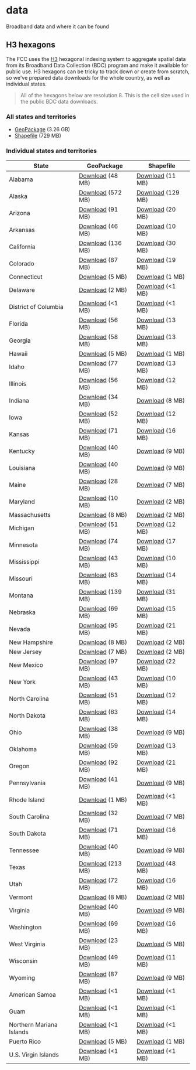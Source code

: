 # data

Broadband data and where it can be found

## H3 hexagons

The FCC uses the [H3](https://h3geo.org) hexagonal indexing system to aggregate spatial data from its Broadband Data Collection (BDC) program and make it available for public use. H3 hexagons can be tricky to track down or create from scratch, so we've prepared data downloads for the whole country, as well as individual states.

> All of the hexagons below are resolution 8. This is the cell size used in the public BDC data downloads.

### All states and territories

- [GeoPackage](https://bbcommons-data.nyc3.digitaloceanspaces.com/h3-hexagons/resolution-8/gpkg/hex_res_8_us_all.gpkg) (3.26 GB)
- [Shapefile](https://bbcommons-data.nyc3.digitaloceanspaces.com/h3-hexagons/resolution-8/shp/hex_res_8_us_all.shp.zip) (729 MB)

### Individual states and territories

|State                   |GeoPackage                                                                                                |Shapefile                                                                                                   |
|------------------------|--------------------------------------------------------------------------------------------------------|----------------------------------------------------------------------------------------------------------|
|Alabama                 |[Download](https://bbcommons-data.nyc3.digitaloceanspaces.com/h3-hexagons/resolution-8/gpkg/hex_res_8_us_01_al.gpkg) (48 MB)|[Download](https://bbcommons-data.nyc3.digitaloceanspaces.com/h3-hexagons/resolution-8/shp/hex_res_8_us_01_al.shp.zip) (11 MB)|
|Alaska                  |[Download](https://bbcommons-data.nyc3.digitaloceanspaces.com/h3-hexagons/resolution-8/gpkg/hex_res_8_us_02_al.gpkg) (572 MB)|[Download](https://bbcommons-data.nyc3.digitaloceanspaces.com/h3-hexagons/resolution-8/shp/hex_res_8_us_02_al.shp.zip) (129 MB)|
|Arizona                 |[Download](https://bbcommons-data.nyc3.digitaloceanspaces.com/h3-hexagons/resolution-8/gpkg/hex_res_8_us_04_az.gpkg) (91 MB)|[Download](https://bbcommons-data.nyc3.digitaloceanspaces.com/h3-hexagons/resolution-8/shp/hex_res_8_us_04_az.shp.zip) (20 MB)|
|Arkansas                |[Download](https://bbcommons-data.nyc3.digitaloceanspaces.com/h3-hexagons/resolution-8/gpkg/hex_res_8_us_05_ar.gpkg) (46 MB)|[Download](https://bbcommons-data.nyc3.digitaloceanspaces.com/h3-hexagons/resolution-8/shp/hex_res_8_us_05_ar.shp.zip) (10 MB)|
|California              |[Download](https://bbcommons-data.nyc3.digitaloceanspaces.com/h3-hexagons/resolution-8/gpkg/hex_res_8_us_06_ca.gpkg) (136 MB)|[Download](https://bbcommons-data.nyc3.digitaloceanspaces.com/h3-hexagons/resolution-8/shp/hex_res_8_us_06_ca.shp.zip) (30 MB)|
|Colorado                |[Download](https://bbcommons-data.nyc3.digitaloceanspaces.com/h3-hexagons/resolution-8/gpkg/hex_res_8_us_08_co.gpkg) (87 MB)|[Download](https://bbcommons-data.nyc3.digitaloceanspaces.com/h3-hexagons/resolution-8/shp/hex_res_8_us_08_co.shp.zip) (19 MB)|
|Connecticut             |[Download](https://bbcommons-data.nyc3.digitaloceanspaces.com/h3-hexagons/resolution-8/gpkg/hex_res_8_us_09_ct.gpkg) (5 MB)|[Download](https://bbcommons-data.nyc3.digitaloceanspaces.com/h3-hexagons/resolution-8/shp/hex_res_8_us_09_ct.shp.zip) (1 MB)|
|Delaware                |[Download](https://bbcommons-data.nyc3.digitaloceanspaces.com/h3-hexagons/resolution-8/gpkg/hex_res_8_us_10_de.gpkg) (2 MB)|[Download](https://bbcommons-data.nyc3.digitaloceanspaces.com/h3-hexagons/resolution-8/shp/hex_res_8_us_10_de.shp.zip) (<1 MB)|
|District of Columbia    |[Download](https://bbcommons-data.nyc3.digitaloceanspaces.com/h3-hexagons/resolution-8/gpkg/hex_res_8_us_11_dc.gpkg) (<1 MB)|[Download](https://bbcommons-data.nyc3.digitaloceanspaces.com/h3-hexagons/resolution-8/shp/hex_res_8_us_11_dc.shp.zip) (<1 MB)|
|Florida                 |[Download](https://bbcommons-data.nyc3.digitaloceanspaces.com/h3-hexagons/resolution-8/gpkg/hex_res_8_us_12_fl.gpkg) (56 MB)|[Download](https://bbcommons-data.nyc3.digitaloceanspaces.com/h3-hexagons/resolution-8/shp/hex_res_8_us_12_fl.shp.zip) (13 MB)|
|Georgia                 |[Download](https://bbcommons-data.nyc3.digitaloceanspaces.com/h3-hexagons/resolution-8/gpkg/hex_res_8_us_13_ga.gpkg) (58 MB)|[Download](https://bbcommons-data.nyc3.digitaloceanspaces.com/h3-hexagons/resolution-8/shp/hex_res_8_us_13_ga.shp.zip) (13 MB)|
|Hawaii                  |[Download](https://bbcommons-data.nyc3.digitaloceanspaces.com/h3-hexagons/resolution-8/gpkg/hex_res_8_us_15_hi.gpkg) (5 MB)|[Download](https://bbcommons-data.nyc3.digitaloceanspaces.com/h3-hexagons/resolution-8/shp/hex_res_8_us_15_hi.shp.zip) (1 MB)|
|Idaho                   |[Download](https://bbcommons-data.nyc3.digitaloceanspaces.com/h3-hexagons/resolution-8/gpkg/hex_res_8_us_16_id.gpkg) (77 MB)|[Download](https://bbcommons-data.nyc3.digitaloceanspaces.com/h3-hexagons/resolution-8/shp/hex_res_8_us_16_id.shp.zip) (13 MB)|
|Illinois                |[Download](https://bbcommons-data.nyc3.digitaloceanspaces.com/h3-hexagons/resolution-8/gpkg/hex_res_8_us_17_il.gpkg) (56 MB)|[Download](https://bbcommons-data.nyc3.digitaloceanspaces.com/h3-hexagons/resolution-8/shp/hex_res_8_us_17_il.shp.zip) (12 MB)|
|Indiana                 |[Download](https://bbcommons-data.nyc3.digitaloceanspaces.com/h3-hexagons/resolution-8/gpkg/hex_res_8_us_18_in.gpkg) (34 MB)|[Download](https://bbcommons-data.nyc3.digitaloceanspaces.com/h3-hexagons/resolution-8/shp/hex_res_8_us_18_in.shp.zip) (8 MB)|
|Iowa                    |[Download](https://bbcommons-data.nyc3.digitaloceanspaces.com/h3-hexagons/resolution-8/gpkg/hex_res_8_us_19_ia.gpkg) (52 MB)|[Download](https://bbcommons-data.nyc3.digitaloceanspaces.com/h3-hexagons/resolution-8/shp/hex_res_8_us_19_ia.shp.zip) (12 MB)|
|Kansas                  |[Download](https://bbcommons-data.nyc3.digitaloceanspaces.com/h3-hexagons/resolution-8/gpkg/hex_res_8_us_20_ks.gpkg) (71 MB)|[Download](https://bbcommons-data.nyc3.digitaloceanspaces.com/h3-hexagons/resolution-8/shp/hex_res_8_us_20_ks.shp.zip) (16 MB)|
|Kentucky                |[Download](https://bbcommons-data.nyc3.digitaloceanspaces.com/h3-hexagons/resolution-8/gpkg/hex_res_8_us_21_ky.gpkg) (40 MB)|[Download](https://bbcommons-data.nyc3.digitaloceanspaces.com/h3-hexagons/resolution-8/shp/hex_res_8_us_21_ky.shp.zip) (9 MB)|
|Louisiana               |[Download](https://bbcommons-data.nyc3.digitaloceanspaces.com/h3-hexagons/resolution-8/gpkg/hex_res_8_us_22_la.gpkg) (40 MB)|[Download](https://bbcommons-data.nyc3.digitaloceanspaces.com/h3-hexagons/resolution-8/shp/hex_res_8_us_22_la.shp.zip) (9 MB)|
|Maine                   |[Download](https://bbcommons-data.nyc3.digitaloceanspaces.com/h3-hexagons/resolution-8/gpkg/hex_res_8_us_23_me.gpkg) (28 MB)|[Download](https://bbcommons-data.nyc3.digitaloceanspaces.com/h3-hexagons/resolution-8/shp/hex_res_8_us_23_me.shp.zip) (7 MB)|
|Maryland                |[Download](https://bbcommons-data.nyc3.digitaloceanspaces.com/h3-hexagons/resolution-8/gpkg/hex_res_8_us_24_md.gpkg) (10 MB)|[Download](https://bbcommons-data.nyc3.digitaloceanspaces.com/h3-hexagons/resolution-8/shp/hex_res_8_us_24_md.shp.zip) (2 MB)|
|Massachusetts           |[Download](https://bbcommons-data.nyc3.digitaloceanspaces.com/h3-hexagons/resolution-8/gpkg/hex_res_8_us_25_ma.gpkg) (8 MB)|[Download](https://bbcommons-data.nyc3.digitaloceanspaces.com/h3-hexagons/resolution-8/shp/hex_res_8_us_25_ma.shp.zip) (2 MB)|
|Michigan                |[Download](https://bbcommons-data.nyc3.digitaloceanspaces.com/h3-hexagons/resolution-8/gpkg/hex_res_8_us_26_mi.gpkg) (51 MB)|[Download](https://bbcommons-data.nyc3.digitaloceanspaces.com/h3-hexagons/resolution-8/shp/hex_res_8_us_26_mi.shp.zip) (12 MB)|
|Minnesota               |[Download](https://bbcommons-data.nyc3.digitaloceanspaces.com/h3-hexagons/resolution-8/gpkg/hex_res_8_us_27_mn.gpkg) (74 MB)|[Download](https://bbcommons-data.nyc3.digitaloceanspaces.com/h3-hexagons/resolution-8/shp/hex_res_8_us_27_mn.shp.zip) (17 MB)|
|Mississippi             |[Download](https://bbcommons-data.nyc3.digitaloceanspaces.com/h3-hexagons/resolution-8/gpkg/hex_res_8_us_28_ms.gpkg) (43 MB)|[Download](https://bbcommons-data.nyc3.digitaloceanspaces.com/h3-hexagons/resolution-8/shp/hex_res_8_us_28_ms.shp.zip) (10 MB)|
|Missouri                |[Download](https://bbcommons-data.nyc3.digitaloceanspaces.com/h3-hexagons/resolution-8/gpkg/hex_res_8_us_29_mo.gpkg) (63 MB)|[Download](https://bbcommons-data.nyc3.digitaloceanspaces.com/h3-hexagons/resolution-8/shp/hex_res_8_us_29_mo.shp.zip) (14 MB)|
|Montana                 |[Download](https://bbcommons-data.nyc3.digitaloceanspaces.com/h3-hexagons/resolution-8/gpkg/hex_res_8_us_30_nc.gpkg) (139 MB)|[Download](https://bbcommons-data.nyc3.digitaloceanspaces.com/h3-hexagons/resolution-8/shp/hex_res_8_us_30_nc.shp.zip) (31 MB)|
|Nebraska                |[Download](https://bbcommons-data.nyc3.digitaloceanspaces.com/h3-hexagons/resolution-8/gpkg/hex_res_8_us_31_ne.gpkg) (69 MB)|[Download](https://bbcommons-data.nyc3.digitaloceanspaces.com/h3-hexagons/resolution-8/shp/hex_res_8_us_31_ne.shp.zip) (15 MB)|
|Nevada                  |[Download](https://bbcommons-data.nyc3.digitaloceanspaces.com/h3-hexagons/resolution-8/gpkg/hex_res_8_us_32_nv.gpkg) (95 MB)|[Download](https://bbcommons-data.nyc3.digitaloceanspaces.com/h3-hexagons/resolution-8/shp/hex_res_8_us_32_nv.shp.zip) (21 MB)|
|New Hampshire           |[Download](https://bbcommons-data.nyc3.digitaloceanspaces.com/h3-hexagons/resolution-8/gpkg/hex_res_8_us_33_nh.gpkg) (8 MB)|[Download](https://bbcommons-data.nyc3.digitaloceanspaces.com/h3-hexagons/resolution-8/shp/hex_res_8_us_33_nh.shp.zip) (2 MB)|
|New Jersey              |[Download](https://bbcommons-data.nyc3.digitaloceanspaces.com/h3-hexagons/resolution-8/gpkg/hex_res_8_us_34_nj.gpkg) (7 MB)|[Download](https://bbcommons-data.nyc3.digitaloceanspaces.com/h3-hexagons/resolution-8/shp/hex_res_8_us_34_nj.shp.zip) (2 MB)|
|New Mexico              |[Download](https://bbcommons-data.nyc3.digitaloceanspaces.com/h3-hexagons/resolution-8/gpkg/hex_res_8_us_35_nm.gpkg) (97 MB)|[Download](https://bbcommons-data.nyc3.digitaloceanspaces.com/h3-hexagons/resolution-8/shp/hex_res_8_us_35_nm.shp.zip) (22 MB)|
|New York                |[Download](https://bbcommons-data.nyc3.digitaloceanspaces.com/h3-hexagons/resolution-8/gpkg/hex_res_8_us_36_ny.gpkg) (43 MB)|[Download](https://bbcommons-data.nyc3.digitaloceanspaces.com/h3-hexagons/resolution-8/shp/hex_res_8_us_36_ny.shp.zip) (10 MB)|
|North Carolina          |[Download](https://bbcommons-data.nyc3.digitaloceanspaces.com/h3-hexagons/resolution-8/gpkg/hex_res_8_us_37_nc.gpkg) (51 MB)|[Download](https://bbcommons-data.nyc3.digitaloceanspaces.com/h3-hexagons/resolution-8/shp/hex_res_8_us_37_nc.shp.zip) (12 MB)|
|North Dakota            |[Download](https://bbcommons-data.nyc3.digitaloceanspaces.com/h3-hexagons/resolution-8/gpkg/hex_res_8_us_38_nd.gpkg) (63 MB)|[Download](https://bbcommons-data.nyc3.digitaloceanspaces.com/h3-hexagons/resolution-8/shp/hex_res_8_us_38_nd.shp.zip) (14 MB)|
|Ohio                    |[Download](https://bbcommons-data.nyc3.digitaloceanspaces.com/h3-hexagons/resolution-8/gpkg/hex_res_8_us_39_oh.gpkg) (38 MB)|[Download](https://bbcommons-data.nyc3.digitaloceanspaces.com/h3-hexagons/resolution-8/shp/hex_res_8_us_39_oh.shp.zip) (9 MB)|
|Oklahoma                |[Download](https://bbcommons-data.nyc3.digitaloceanspaces.com/h3-hexagons/resolution-8/gpkg/hex_res_8_us_40_ok.gpkg) (59 MB)|[Download](https://bbcommons-data.nyc3.digitaloceanspaces.com/h3-hexagons/resolution-8/shp/hex_res_8_us_40_ok.shp.zip) (13 MB)|
|Oregon                  |[Download](https://bbcommons-data.nyc3.digitaloceanspaces.com/h3-hexagons/resolution-8/gpkg/hex_res_8_us_41_or.gpkg) (92 MB)|[Download](https://bbcommons-data.nyc3.digitaloceanspaces.com/h3-hexagons/resolution-8/shp/hex_res_8_us_41_or.shp.zip) (21 MB)|
|Pennsylvania            |[Download](https://bbcommons-data.nyc3.digitaloceanspaces.com/h3-hexagons/resolution-8/gpkg/hex_res_8_us_42_pa.gpkg) (41 MB)|[Download](https://bbcommons-data.nyc3.digitaloceanspaces.com/h3-hexagons/resolution-8/shp/hex_res_8_us_42_pa.shp.zip) (9 MB)|
|Rhode Island            |[Download](https://bbcommons-data.nyc3.digitaloceanspaces.com/h3-hexagons/resolution-8/gpkg/hex_res_8_us_44_ri.gpkg) (1 MB)|[Download](https://bbcommons-data.nyc3.digitaloceanspaces.com/h3-hexagons/resolution-8/shp/hex_res_8_us_44_ri.shp.zip) (<1 MB)|
|South Carolina          |[Download](https://bbcommons-data.nyc3.digitaloceanspaces.com/h3-hexagons/resolution-8/gpkg/hex_res_8_us_45_sc.gpkg) (32 MB)|[Download](https://bbcommons-data.nyc3.digitaloceanspaces.com/h3-hexagons/resolution-8/shp/hex_res_8_us_45_sc.shp.zip) (7 MB)|
|South Dakota            |[Download](https://bbcommons-data.nyc3.digitaloceanspaces.com/h3-hexagons/resolution-8/gpkg/hex_res_8_us_46_sd.gpkg) (71 MB)|[Download](https://bbcommons-data.nyc3.digitaloceanspaces.com/h3-hexagons/resolution-8/shp/hex_res_8_us_46_sd.shp.zip) (16 MB)|
|Tennessee               |[Download](https://bbcommons-data.nyc3.digitaloceanspaces.com/h3-hexagons/resolution-8/gpkg/hex_res_8_us_47_tn.gpkg) (40 MB)|[Download](https://bbcommons-data.nyc3.digitaloceanspaces.com/h3-hexagons/resolution-8/shp/hex_res_8_us_47_tn.shp.zip) (9 MB)|
|Texas                   |[Download](https://bbcommons-data.nyc3.digitaloceanspaces.com/h3-hexagons/resolution-8/gpkg/hex_res_8_us_48_tx.gpkg) (213 MB)|[Download](https://bbcommons-data.nyc3.digitaloceanspaces.com/h3-hexagons/resolution-8/shp/hex_res_8_us_48_tx.shp.zip) (48 MB)|
|Utah                    |[Download](https://bbcommons-data.nyc3.digitaloceanspaces.com/h3-hexagons/resolution-8/gpkg/hex_res_8_us_49_ut.gpkg) (72 MB)|[Download](https://bbcommons-data.nyc3.digitaloceanspaces.com/h3-hexagons/resolution-8/shp/hex_res_8_us_49_ut.shp.zip) (16 MB)|
|Vermont                 |[Download](https://bbcommons-data.nyc3.digitaloceanspaces.com/h3-hexagons/resolution-8/gpkg/hex_res_8_us_50_vt.gpkg) (8 MB)|[Download](https://bbcommons-data.nyc3.digitaloceanspaces.com/h3-hexagons/resolution-8/shp/hex_res_8_us_50_vt.shp.zip) (2 MB)|
|Virginia                |[Download](https://bbcommons-data.nyc3.digitaloceanspaces.com/h3-hexagons/resolution-8/gpkg/hex_res_8_us_51_va.gpkg) (40 MB)|[Download](https://bbcommons-data.nyc3.digitaloceanspaces.com/h3-hexagons/resolution-8/shp/hex_res_8_us_51_va.shp.zip) (9 MB)|
|Washington              |[Download](https://bbcommons-data.nyc3.digitaloceanspaces.com/h3-hexagons/resolution-8/gpkg/hex_res_8_us_53_wa.gpkg) (69 MB)|[Download](https://bbcommons-data.nyc3.digitaloceanspaces.com/h3-hexagons/resolution-8/shp/hex_res_8_us_53_wa.shp.zip) (16 MB)|
|West Virginia           |[Download](https://bbcommons-data.nyc3.digitaloceanspaces.com/h3-hexagons/resolution-8/gpkg/hex_res_8_us_54_wv.gpkg) (23 MB)|[Download](https://bbcommons-data.nyc3.digitaloceanspaces.com/h3-hexagons/resolution-8/shp/hex_res_8_us_54_wv.shp.zip) (5 MB)|
|Wisconsin               |[Download](https://bbcommons-data.nyc3.digitaloceanspaces.com/h3-hexagons/resolution-8/gpkg/hex_res_8_us_55_wi.gpkg) (49 MB)|[Download](https://bbcommons-data.nyc3.digitaloceanspaces.com/h3-hexagons/resolution-8/shp/hex_res_8_us_55_wi.shp.zip) (11 MB)|
|Wyoming                 |[Download](https://bbcommons-data.nyc3.digitaloceanspaces.com/h3-hexagons/resolution-8/gpkg/hex_res_8_us_56_wy.gpkg) (87 MB)|[Download](https://bbcommons-data.nyc3.digitaloceanspaces.com/h3-hexagons/resolution-8/shp/hex_res_8_us_56_wy.shp.zip) (9 MB)|
|American Samoa          |[Download](https://bbcommons-data.nyc3.digitaloceanspaces.com/h3-hexagons/resolution-8/gpkg/hex_res_8_us_60_as.gpkg) (<1 MB)|[Download](https://bbcommons-data.nyc3.digitaloceanspaces.com/h3-hexagons/resolution-8/shp/hex_res_8_us_60_as.shp.zip) (<1 MB)|
|Guam                    |[Download](https://bbcommons-data.nyc3.digitaloceanspaces.com/h3-hexagons/resolution-8/gpkg/hex_res_8_us_66_gu.gpkg) (<1 MB)|[Download](https://bbcommons-data.nyc3.digitaloceanspaces.com/h3-hexagons/resolution-8/shp/hex_res_8_us_66_gu.shp.zip) (<1 MB)|
|Northern Mariana Islands|[Download](https://bbcommons-data.nyc3.digitaloceanspaces.com/h3-hexagons/resolution-8/gpkg/hex_res_8_us_69_mp.gpkg) (<1 MB)|[Download](https://bbcommons-data.nyc3.digitaloceanspaces.com/h3-hexagons/resolution-8/shp/hex_res_8_us_69_mp.shp.zip) (<1 MB)|
|Puerto Rico             |[Download](https://bbcommons-data.nyc3.digitaloceanspaces.com/h3-hexagons/resolution-8/gpkg/hex_res_8_us_72_pr.gpkg) (5 MB)|[Download](https://bbcommons-data.nyc3.digitaloceanspaces.com/h3-hexagons/resolution-8/shp/hex_res_8_us_72_pr.shp.zip) (1 MB)|
|U.S. Virgin Islands     |[Download](https://bbcommons-data.nyc3.digitaloceanspaces.com/h3-hexagons/resolution-8/gpkg/hex_res_8_us_78_vi.gpkg) (<1 MB)|[Download](https://bbcommons-data.nyc3.digitaloceanspaces.com/h3-hexagons/resolution-8/shp/hex_res_8_us_78_vi.shp.zip) (<1 MB)|
